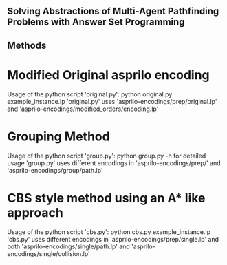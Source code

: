 ## Solving Abstractions of Multi-Agent Pathfinding Problems with Answer Set Programming


## Methods
# Modified Original asprilo encoding
Usage of the python script 'original.py': python original.py example_instance.lp
'original.py' uses 'asprilo-encodings/prep/original.lp' and 'asprilo-encodings/modified_orders/encoding.lp'

# Grouping Method
Usage of the python script 'group.py': python group.py -h for detailed usage
'group.py' uses different encodings in 'asprilo-encodings/prep/' and 'asprilo-encodings/group/path.lp'

# CBS style method using an A* like approach
Usage of the python script 'cbs.py': python cbs.py example_instance.lp
'cbs.py' uses different encodings in 'asprilo-encodings/prep/single.lp' and both 'asprilo-encodings/single/path.lp' and 'asprilo-encodings/single/collision.lp'